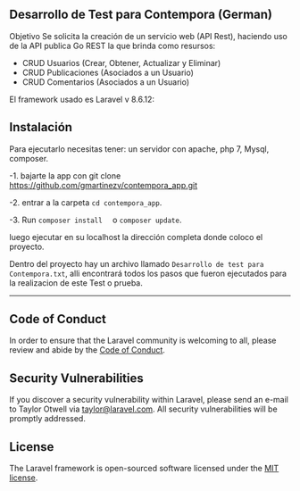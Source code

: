 


## Desarrollo de Test para Contempora (German)

Objetivo
 Se solicita la creación de un servicio web (API Rest), haciendo uso de la API
 publica Go REST la que brinda como resursos:
- CRUD Usuarios (Crear, Obtener, Actualizar y Eliminar)
- CRUD Publicaciones (Asociados a un Usuario)
- CRUD Comentarios (Asociados a un Usuario)

El framework usado es Laravel v 8.6.12: 

## Instalación

Para ejecutarlo necesitas tener: un servidor con apache, php 7, Mysql, composer.

-1. bajarte la app con git clone https://github.com/gmartinezv/contempora_app.git

-2. entrar a la carpeta `cd contempora_app`.

-3. Run `composer install  `  o `composer update`.

 luego ejecutar en su localhost la dirección completa donde coloco el proyecto.

Dentro del proyecto hay un archivo llamado `Desarrollo de test para Contempora.txt`, alli encontrará todos los pasos que fueron ejecutados para la realizacion de este Test o prueba. 

_______________________

## Code of Conduct

In order to ensure that the Laravel community is welcoming to all, please review and abide by the [Code of Conduct](https://laravel.com/docs/contributions#code-of-conduct).

## Security Vulnerabilities

If you discover a security vulnerability within Laravel, please send an e-mail to Taylor Otwell via [taylor@laravel.com](mailto:taylor@laravel.com). All security vulnerabilities will be promptly addressed.

## License

The Laravel framework is open-sourced software licensed under the [MIT license](https://opensource.org/licenses/MIT).
